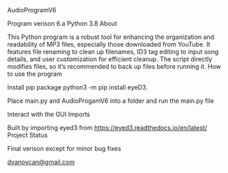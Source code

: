 AudioProgramV6

Program verison 6.a Python 3.8
About

This Python program is a robust tool for enhancing the organization and readability of MP3 files, especially those downloaded from YouTube. It features file renaming to clean up filenames, ID3 tag editing to input song details, and user customization for efficient cleanup. The script directly modifies files, so it’s recommended to back up files before running it.
How to use the program

Install pip package python3 -m pip install eyeD3.

Place main.py and AudioProgamV6 into a folder and run the main.py file

Interact with the GUI
Imports

Built by importing eyed3 from https://eyed3.readthedocs.io/en/latest/
Project Status

Final verison except for minor bug fixes

dvanovcan@gmail.com
